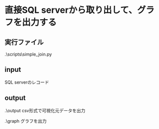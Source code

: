 # 直接SQL serverから取り出して、グラフを出力する

## 実行ファイル
.\scripts\simple_join.py

## input
SQL serverのレコード

## output
.\output
csv形式で可視化元データを出力

.\graph
グラフを出力
